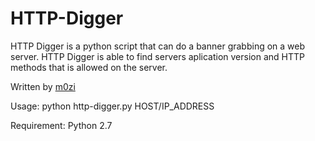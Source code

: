 # HTTP-Digger

HTTP Digger is a python script that can do a banner grabbing on a web server. HTTP Digger is able to find servers aplication version and HTTP methods that is allowed on the server.

Written by <a href="https://twitter.com/_m0zi">m0zi</a>

Usage: python http-digger.py HOST/IP_ADDRESS

Requirement: Python 2.7
